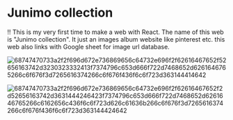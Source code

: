 # Junimo collection

 !! This is my very first time to make a web with React. The name of this web is "Junimo collection". It just an images album website like pinterest etc. this web also links with Google sheet for image url database.

![68747470733a2f2f696d672e736869656c64732e696f2f62616467652f52656163742d3230323332413f7374796c653d666f722d7468652d6261646765266c6f676f3d7265616374266c6f676f436f6c6f723d363144414642](https://github.com/Muaykillz/My-first-React-web/assets/129653967/47225a49-d5d4-43bc-b559-9d29251121f4)

![68747470733a2f2f696d672e736869656c64732e696f2f62616467652f2d52656163742d3631444246423f7374796c653d666f722d7468652d6261646765266c6162656c436f6c6f723d626c61636b266c6f676f3d7265616374266c6f676f436f6c6f723d363144424642](https://github.com/Muaykillz/My-first-React-web/assets/129653967/d558877f-ac78-4d78-8772-12c91e6fc421)

